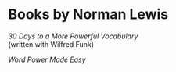 # Books by Norman Lewis

_30 Days to a More Powerful Vocabulary_\
(written with Wilfred Funk)

_Word Power Made Easy_
